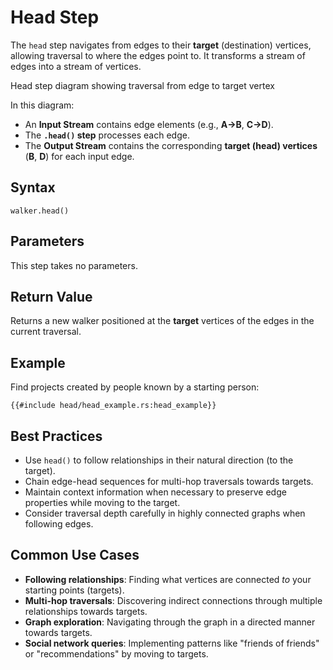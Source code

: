 # Head Step

The `head` step navigates from edges to their **target** (destination) vertices, allowing traversal to where the edges point to. It transforms a stream of edges into a stream of vertices.

<object type="image/svg+xml" data="head/image.svg" title="Head Step Diagram">
Head step diagram showing traversal from edge to target vertex
</object>

In this diagram:

- An **Input Stream** contains edge elements (e.g., **A->B**, **C->D**).
- The **`.head()` step** processes each edge.
- The **Output Stream** contains the corresponding **target (head) vertices** (**B**, **D**) for each input edge.

## Syntax

```rust,noplayground
walker.head()
```

## Parameters

This step takes no parameters.

## Return Value

Returns a new walker positioned at the **target** vertices of the edges in the current traversal.

## Example

Find projects created by people known by a starting person:

```rust,noplayground
{{#include head/head_example.rs:head_example}}
```

## Best Practices

- Use `head()` to follow relationships in their natural direction (to the target).
- Chain edge-head sequences for multi-hop traversals towards targets.
- Maintain context information when necessary to preserve edge properties while moving to the target.
- Consider traversal depth carefully in highly connected graphs when following edges.

## Common Use Cases

- **Following relationships**: Finding what vertices are connected *to* your starting points (targets).
- **Multi-hop traversals**: Discovering indirect connections through multiple relationships towards targets.
- **Graph exploration**: Navigating through the graph in a directed manner towards targets.
- **Social network queries**: Implementing patterns like "friends of friends" or "recommendations" by moving to targets.
